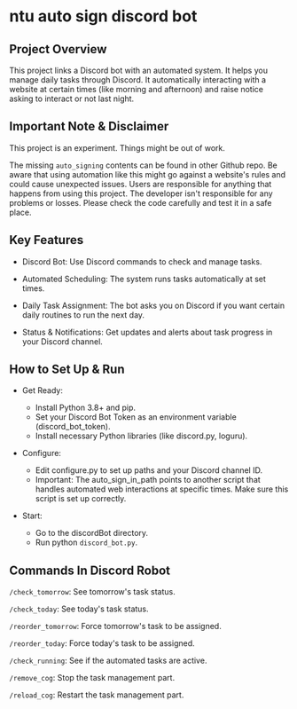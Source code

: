 # ntu auto sign discord bot

## Project Overview

This project links a Discord bot with an automated system. It helps you manage daily tasks through Discord. It automatically interacting with a website at certain times (like morning and afternoon) and raise notice asking to interact or not last night.

## Important Note & Disclaimer
This project is an experiment. Things might be out of work.

The missing `auto_signing` contents can be found in other Github repo. Be aware that using automation like this might go against a website's rules and could cause unexpected issues. Users are responsible for anything that happens from using this project. The developer isn't responsible for any problems or losses. Please check the code carefully and test it in a safe place.


## Key Features
* Discord Bot: Use Discord commands to check and manage tasks.

* Automated Scheduling: The system runs tasks automatically at set times.

* Daily Task Assignment: The bot asks you on Discord if you want certain daily routines to run the next day.

* Status & Notifications: Get updates and alerts about task progress in your Discord channel.

## How to Set Up & Run

* Get Ready:
    * Install Python 3.8+ and pip.
    * Set your Discord Bot Token as an environment variable (discord_bot_token).
    * Install necessary Python libraries (like discord.py, loguru).

* Configure:
    * Edit configure.py to set up paths and your Discord channel ID.
    * Important: The auto_sign_in_path points to another script that handles automated web interactions at specific times. Make sure this script is set up correctly.

* Start:
    * Go to the discordBot directory.
    * Run python `discord_bot.py`.

## Commands In Discord Robot

`/check_tomorrow`: See tomorrow's task status.

`/check_today`: See today's task status.

`/reorder_tomorrow`: Force tomorrow's task to be assigned.

`/reorder_today`: Force today's task to be assigned.

`/check_running`: See if the automated tasks are active.

`/remove_cog`: Stop the task management part.

`/reload_cog`: Restart the task management part.